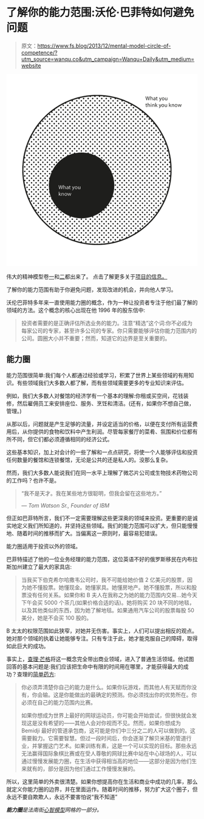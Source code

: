 # 了解你的能力范围:沃伦·巴菲特如何避免问题

> 原文：<https://www.fs.blog/2013/12/mental-model-circle-of-competence/?utm_source=wanqu.co&utm_campaign=Wanqu+Daily&utm_medium=website>

![(c)2018 Farnam Street Media Inc. May not be used without permission.](img/da2c9c224c5dee2861a0e317849c1c6e.png)

伟大的精神模型卷[一](https://geni.us/J7N0UK)和[二](https://geni.us/EJAcg)都出来了。
点击了解更多关于[项目的信息。](https://fs.blog/tgmm/)

了解你的能力范围有助于你避免问题，发现改进的机会，并向他人学习。

沃伦巴菲特多年来一直使用能力圈的概念，作为一种让投资者专注于他们最了解的领域的方法。这个概念的核心出现在他 1996 年的股东信中:

> 投资者需要的是正确评估所选业务的能力。注意“精选”这个词:你不必成为每家公司的专家，甚至许多公司的专家。你只需要能够评估你能力范围内的公司。圆圈大小并不重要；然而，知道它的边界是至关重要的。

## 能力圈

能力范围很简单:我们每个人都通过经验或学习，积累了世界上某些领域的有用知识。有些领域我们大多数人都了解，而有些领域需要更多的专业知识来评估。

例如，我们大多数人对餐馆的经济学有一个基本的理解:你租或买空间，花钱装修，然后雇佣员工来安排座位、服务、烹饪和清洁。(还有，如果你不想自己做，管理。)

从那以后，问题就是产生足够的流量，并设定适当的价格，以便在支付所有运营费用后，从你提供的食物和饮料中产生利润。尽管每家餐厅的菜肴、氛围和价位都有所不同，但它们都必须遵循相同的经济公式。

这些基本知识，加上对会计的一些了解和一点点研究，将使一个人能够评估和投资任何数量的餐馆和连锁餐馆，无论是公共的还是私人的。没那么复杂。

然而，我们大多数人能说我们在同一水平上理解了微芯片公司或生物技术药物公司的工作吗？也许不是。

> “我不是天才。我在某些地方很聪明，但我会留在这些地方。”
> 
> <cite>— Tom Watson Sr., Founder of IBM</cite>

但正如巴菲特所言，我们不一定需要理解这些更深奥的领域来投资。更重要的是诚实地定义我们所知道的，并坚持这些领域。我们的能力范围可以扩大，但只能慢慢地、随着时间的推移而扩大。当偏离这一原则时，最容易犯错误。

能力圈适用于投资以外的领域。

巴菲特描述了他的一位业务经理的能力范围，这位英语不好的俄罗斯移民在内布拉斯加州建立了最大的家具店:

> 当我买下伯克希尔哈撒韦公司时，我不可能给她价值 2 亿美元的股票，因为她不懂股票。她懂现金。她懂家具。她懂房地产。她不懂股票，所以和股票没有任何关系。如果你和 B 夫人在我称之为她的能力范围内交易…她今天下午会买 5000 个茶几(如果价格合适的话)。她将购买 20 块不同的地毯，以及其他类似的东西，因为她了解地毯。如果通用汽车公司的股票每股 50 美分，她是不会买 100 股的。

B 太太的权限范围如此狭窄，对她并无伤害。事实上，人们可以提出相反的观点。她对那个领域的执着让她能够专注。只有专注于此，她才能克服自己的障碍，取得如此巨大的成功。

事实上，[查理·芒格](https://fs.blog/charlie-munger/)将这一概念完全带出商业领域，进入了普通生活领域。他试图回答的基本问题是:我们应该把生命中有限的时间用在哪里，才能获得最大的成功？查理的[简单药方](http://ycombinator.com/munger.html):

> 你必须弄清楚你自己的能力是什么。如果你玩游戏，而其他人有天赋而你没有，你会输。这是你能做出的最确定的预测。你必须找出你的优势所在。你必须在自己的能力范围内比赛。
> 
> 如果你想成为世界上最好的网球运动员，你可能会开始尝试，但很快就会发现这是没有希望的——其他人会对你视而不见。然而，如果你想成为 Bemidji 最好的管道承包商，这可能是你们中三分之二的人可以做到的。这需要毅力。它需要智慧。但过一段时间后，你会逐渐了解贝米基的管道行业，并掌握这门艺术。如果训练有素，这是一个可以实现的目标。那些永远无法赢得国际象棋比赛或在受人尊敬的网球比赛中站在中心球场的人，可以通过慢慢发展能力圈，在生活中获得相当高的地位——这部分是因为他们生来就有的，部分是因为他们通过工作慢慢发展的。

所以，这里简单的外卖很清楚。如果你想提高你在生活和商业中成功的几率，那么就定义你能力圈的边界，并在里面运作。随着时间的推移，努力扩大这个圈子，但永远不要自欺欺人，永远不要害怕说“我不知道”

***能力圈**是法南街[心智模型](https://fs.blog/mental-models/)网格的一部分。*
